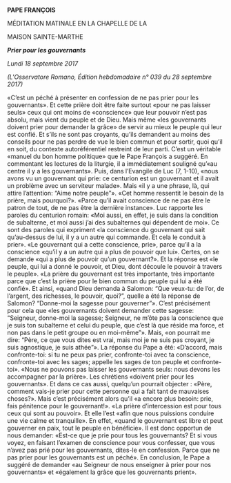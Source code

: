 **PAPE FRANÇOIS**

MÉDITATION MATINALE EN LA CHAPELLE DE LA

MAISON SAINTE-MARTHE

***Prier pour les gouvernants***

*Lundi 18 septembre 2017*

*(L'Osservatore Romano, Édition hebdomadaire n° 039 du 28 septembre 2017)*

«C’est un péché à présenter en confession de ne pas prier pour les gouvernants». Et cette prière doit être faite surtout «pour ne pas laisser seuls» ceux qui ont moins de «conscience» que leur pouvoir n’est pas absolu, mais vient du peuple et de Dieu. Mais même «les gouvernants doivent prier pour demander la grâce» de servir au mieux le peuple qui leur est confié. Et s’ils ne sont pas croyants, qu’ils demandent au moins des conseils pour ne pas perdre de vue le bien commun et pour sortir, quoi qu’il en soit, du contexte autoréférentiel restreint de leur parti. C’est un véritable «manuel du bon homme politique» que le Pape François a suggéré. En commentant les lectures de la liturgie, il a immédiatement souligné qu’«au centre il y a les gouvernants». Puis, dans l’Evangile de Luc (7, 1-10), «nous avons vu un gouvernant qui prie: ce centurion est un gouvernant et il avait un problème avec un serviteur malade». Mais «il y a une phrase, là, qui attire l’attention: “Aime notre peuple”». «Cet homme ressentit le besoin de la prière, mais pourquoi?». «Parce qu’il avait conscience de ne pas être le patron de tout, de ne pas être la dernière instance». Luc rapporte les paroles du centurion romain: «Moi aussi, en effet, je suis dans la condition de subalterne, et moi aussi j’ai des subalternes qui dépendent de moi». Ce sont des paroles qui expriment «la conscience du gouvernant qui sait qu’au-dessus de lui, il y a un autre qui commande. Et cela le conduit à prier». «Le gouvernant qui a cette conscience, prie», parce qu’il a la conscience «qu’il y a un autre qui a plus de pouvoir que lui». Certes, on se demande «qui a plus de pouvoir qu’un gouvernant?». Et la réponse est «le peuple, qui lui a donné le pouvoir, et Dieu, dont découle le pouvoir à travers le peuple». «La prière du gouvernant est très importante, très importante parce que c’est la prière pour le bien commun du peuple qui lui a été confié». Et ainsi, «quand Dieu demanda à Salomon: “Que veux-tu: de l’or, de l’argent, des richesses, le pouvoir, quoi?”, quelle a été la réponse de Salomon? “Donne-moi la sagesse pour gouverner”». C’est précisément pour cela que «les gouvernants doivent demander cette sagesse: “Seigneur, donne-moi la sagesse; Seigneur, ne m’ôte pas la conscience que je suis ton subalterne et celui du peuple, que c’est là que réside ma force, et non pas dans le petit groupe ou en moi-même”». Mais, «on pourrait me dire: “Père, ce que vous dites est vrai, mais moi je ne suis pas croyant, je suis agnostique, je suis athée”». La réponse du Pape a été: «D’accord, mais confronte-toi: si tu ne peux pas prier, confronte-toi avec ta conscience, confronte-toi avec les sages; appelle les sages de ton peuple et confronte-toi». «Nous ne pouvons pas laisser les gouvernants seuls: nous devons les accompagner par la prière». Les chrétiens «doivent prier pour les gouvernants». Et dans ce cas aussi, quelqu’un pourrait objecter : «Père, comment vais-je prier pour cette personne qui a fait tant de mauvaises choses?». Mais c’est précisément alors qu’il «a encore plus besoin: prie, fais pénitence pour le gouvernant!». «La prière d’intercession est pour tous ceux qui sont au pouvoir». Et elle l’est «afin que nous puissions conduire une vie calme et tranquille». En effet, «quand le gouvernant est libre et peut gouverner en paix, tout le peuple en bénéficie». Il est donc opportun de nous demander: «Est-ce que je prie pour tous les gouvernants? Et si vous voyez, en faisant l’examen de conscience pour vous confesser, que vous n’avez pas prié pour les gouvernants, dites-le en confession. Parce que ne pas prier pour les gouvernants est un péché». En conclusion, le Pape a suggéré de demander «au Seigneur de nous enseigner à prier pour nos gouvernants» et «également la grâce que les gouvernants prient».